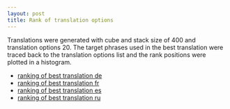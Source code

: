 ```yaml
---
layout: post
title: Rank of translation options
---
```

Translations were generated with cube and stack size of 400 and translation options 20. The target phrases used in the best translation were traced back to the translation options list and the rank positions were plotted in a histogram.

- [ranking of best translation de](https://raw.githubusercontent.com/arendu/arendu.github.io/master/images/hist-plots/rankings.de.out.png)  
- [ranking of best translation fr](https://raw.githubusercontent.com/arendu/arendu.github.io/master/images/hist-plots/rankings.fr.out.png)  
- [ranking of best translation es](https://raw.githubusercontent.com/arendu/arendu.github.io/master/images/hist-plots/rankings.es.out.png)  
- [ranking of best translation ru](https://raw.githubusercontent.com/arendu/arendu.github.io/master/images/hist-plots/rankings.ru.out.png)  


